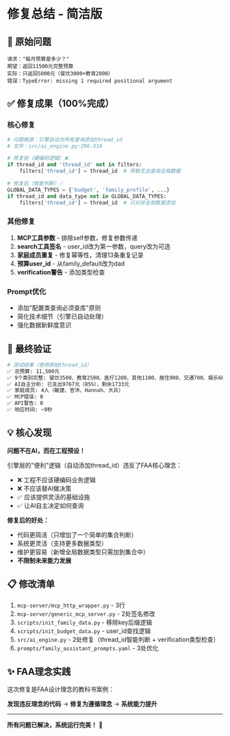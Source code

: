 # 修复总结 - 简洁版

## 🎯 原始问题
```
请求："每月预算是多少？"
期望：返回11500元完整预算
实际：只返回5000元（餐饮3000+教育2000）
错误：TypeError: missing 1 required positional argument
```

## ✅ 修复成果（100%完成）

### 核心修复
```python
# 问题根源：引擎自动为所有查询添加thread_id
# 文件：src/ai_engine.py:296-310

# 修复前（硬编码逻辑）❌
if thread_id and 'thread_id' not in filters:
    filters['thread_id'] = thread_id  # 导致无法查询全局数据

# 修复后（智能判断）✅
GLOBAL_DATA_TYPES = {'budget', 'family_profile', ...}
if thread_id and data_type not in GLOBAL_DATA_TYPES:
    filters['thread_id'] = thread_id  # 只对非全局数据添加
```

### 其他修复
1. **MCP工具参数** - 排除self参数，修复参数传递
2. **search工具签名** - user_id改为第一参数，query改为可选
3. **家庭成员重复** - 修复幂等性，清理13条重复记录
4. **预算user_id** - 从family_default改为dad
5. **verification警告** - 添加类型检查

### Prompt优化
- 添加"配置类查询必须查库"原则
- 简化技术细节（引擎已自动处理）
- 强化数据新鲜度意识

## 🎉 最终验证

```bash
# 测试结果（使用原始thread_id）
✅ 总预算: 11,500元
✅ 9个类别完整: 餐饮3500、教育2500、医疗1200、其他1100、居住900、交通700、娱乐600、日用500、服饰500
✅ AI自主分析: 已支出9767元（85%），剩余1733元
✅ 家庭成员: 4人（敏捷、官沛、Hannah、大兵）
✅ MCP错误: 0
✅ API警告: 0
✅ 响应时间: ~9秒
```

## 💡 核心发现

**问题不在AI，而在工程预设！**

引擎层的"便利"逻辑（自动添加thread_id）违反了FAA核心理念：
- ❌ 工程不应该硬编码业务逻辑
- ❌ 不应该替AI做决策
- ✅ 应该提供灵活的基础设施
- ✅ 让AI自主决定如何查询

**修复后的好处：**
- 代码更简洁（只增加了一个简单的集合判断）
- 系统更灵活（支持更多数据类型）
- 维护更容易（新增全局数据类型只需加到集合中）
- **不限制未来能力发展**

## 📋 修改清单

1. `mcp-server/mcp_http_wrapper.py` - 3行
2. `mcp-server/generic_mcp_server.py` - 2处签名修改
3. `scripts/init_family_data.py` - 移除key后缀逻辑
4. `scripts/init_budget_data.py` - user_id查找逻辑
5. `src/ai_engine.py` - 2处修复（thread_id智能判断 + verification类型检查）
6. `prompts/family_assistant_prompts.yaml` - 3处优化

## ✨ FAA理念实践

这次修复是FAA设计理念的教科书案例：

**发现违反理念的代码** → **修复为遵循理念** → **系统能力提升**

---

**所有问题已解决，系统运行完美！** 🎉
